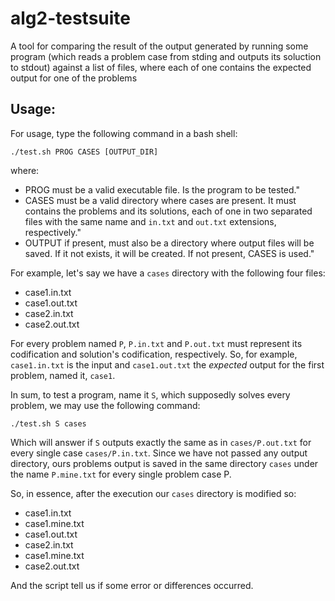 # alg2-testsuite
A tool for comparing the result of the output generated by running some program (which reads a problem case from stding and outputs its soluction to stdout) against a list of files, where each of one contains the expected output for one of the problems

## Usage:
For usage, type the following command in a bash shell: 

```./test.sh PROG CASES [OUTPUT_DIR]``` 

where:
* PROG must be a valid executable file. Is the program to be tested."
* CASES must be a valid directory where cases are present. It must contains the problems and its solutions, each of one in two separated files with the same name and `in.txt` and `out.txt` extensions, respectively."
* OUTPUT if present, must also be a directory where output files will be saved. If it not exists, it will be created. If not present, CASES is used."

For example, let's say we have a `cases` directory with the following four files:
* case1.in.txt
* case1.out.txt
* case2.in.txt
* case2.out.txt

For every problem named `P`, `P.in.txt` and `P.out.txt` must represent its codification and solution's codification, respectively. So, for example, `case1.in.txt` is the input and `case1.out.txt` the *expected* output for the first problem, named it, `case1`.

In sum, to test a program, name it `S`, which supposedly solves every problem, we may use the following command:

```./test.sh S cases```

Which will answer if `S` outputs exactly the same as in `cases/P.out.txt` for every single case `cases/P.in.txt`. Since we have not passed any output directory, ours problems output is saved in the same directory `cases` under the name `P.mine.txt` for every single problem case P.

So, in essence, after the execution our `cases` directory is modified so:
* case1.in.txt
* case1.mine.txt
* case1.out.txt
* case2.in.txt
* case1.mine.txt
* case2.out.txt

And the script tell us if some error or differences occurred.

